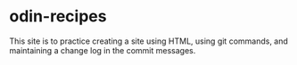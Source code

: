 # odin-recipes
This site is to practice creating a site using HTML, using git commands, and maintaining a change log in the commit messages. 